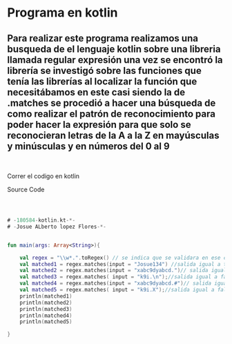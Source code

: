 <h1>Programa en kotlin </h1>

 <h2>Para realizar este programa realizamos  una busqueda de el lenguaje kotlin  sobre una libreria llamada regular expresión una vez se encontró la librería se investigó sobre las funciones que tenía las librerías al localizar la función que necesitábamos en este casi siendo la de .matches se procedió a hacer una búsqueda de como realizar el patrón de reconocimiento para poder hacer la expresión para que solo se reconocieran letras de la A a la Z en mayúsculas y minúsculas y en números del 0 al 9</h2>
	<br>
<p>Correr el codigo en kotlin </p>

<p> Source Code</>

```kotlin



# -180584-kotlin.kt-*-
# -Josue ALberto lopez Flores-*-


fun main(args: Array<String>){

    val regex = "\\w*.".toRegex() // se indica que se validara en ese caso la linea \\w indica o seria equivalnte a [a-zA-Z0-9_] numeros y letras mayusculas y minusculas
    val matched1 = regex.matches(input = "Josue134") //salida igual a true ya que josue solo contiene numeros y letras mayusculas y minusuclas
    val matched2 = regex.matches(input = "xabc9dyabcd.")// salida igual a true aunque no es ningun nombre ni significado saldra true ya que son solo numeros y letras
    val matched3 = regex.matches( input = "k9i.\n");//salida igual a false, ya que aunque contiene numeros y letras hay un espacio en blanco el cual nos de falso como resultado ya que el programa no lo reconoce como el patron establecido en la funcion toRegex
    val matched4 = regex.matches(input = "xabc9dyabcd.#")// salida igual a false
    val matched5 = regex.matches( input = "k9i.X");//salida igual a false
    println(matched1)
    println(matched2)
    println(matched3)
    println(matched4)
    println(matched5)

}  